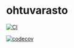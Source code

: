 # ohtuvarasto

[![CI](https://github.com/VisaBL/ohtuvarasto/actions/workflows/main.yml/badge.svg)](https://github.com/VisaBL/ohtuvarasto/actions/workflows/main.yml)

[![codecov](https://codecov.io/gh/VisaBL/ohtuvarasto/graph/badge.svg?token=7A157JYOO3)](https://codecov.io/gh/VisaBL/ohtuvarasto)